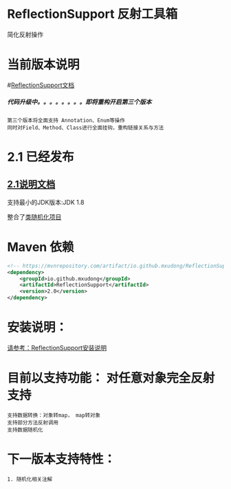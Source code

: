 # ReflectionSupport 反射工具箱
简化反射操作

# 当前版本说明
#[ReflectionSupport文档](https://apidoc.gitee.com/MXuDong/ReflectionSupport)

##### 代码升级中。。。。。。。。即将重构开启第三个版本
    第三个版本将全面支持 Annotation、Enum等操作
    同时对Field、Method、Class进行全面挂钩，重构链接关系与方法

# 2.1 已经发布
## [2.1说明文档](mds/Instructions.md)
支持最小的JDK版本:JDK 1.8

整合了[类随机化项目](https://gitee.com/MXuDong/RandomDataForClass)
# Maven 依赖

```xml
<!-- https://mvnrepository.com/artifact/io.github.mxudong/ReflectionSupport -->
<dependency>
    <groupId>io.github.mxudong</groupId>
    <artifactId>ReflectionSupport</artifactId>
    <version>2.0</version>
</dependency>

```

# 安装说明：
[请参考：ReflectionSupport安装说明](mds/Install.md)

# 目前以支持功能： 对任意对象完全反射支持
    
    支持数据转换：对象转map， map转对象 
    支持部分方法反射调用
    支持数据随机化
    
# 下一版本支持特性：
    1. 随机化相关注解